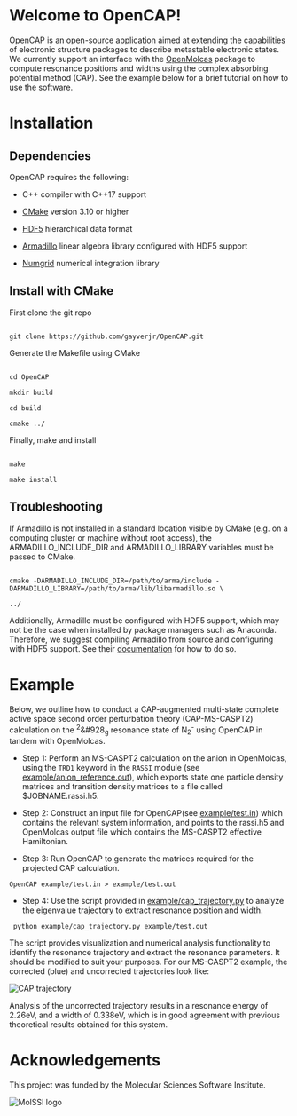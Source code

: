 
# Welcome to OpenCAP!

OpenCAP is an open-source application aimed at extending the capabilities of electronic structure packages to describe metastable electronic states. We currently support an interface with the [OpenMolcas](https://gitlab.com/Molcas/OpenMolcas) package to compute resonance positions and widths using the complex absorbing potential method (CAP). See the example below for a brief tutorial on how to use the software.





# Installation

## Dependencies

OpenCAP requires the following:

*  C++ compiler with C++17 support

* [CMake](https://cmake.org/)  version 3.10 or higher

*  [HDF5](https://www.hdfgroup.org/solutions/hdf5/) hierarchical data format

* [Armadillo](http://arma.sourceforge.net/) linear algebra library configured with HDF5 support

* [Numgrid](https://github.com/dftlibs/numgrid) numerical integration library



## Install with CMake

First clone the git repo

```

git clone https://github.com/gayverjr/OpenCAP.git

```

Generate the Makefile using CMake

```

cd OpenCAP

mkdir build

cd build

cmake ../

```

Finally, make and install

```

make

make install

```



## Troubleshooting

If Armadillo is not installed in a standard location visible by CMake (e.g. on a computing cluster or machine without root access), the ARMADILLO_INCLUDE_DIR and ARMADILLO_LIBRARY variables must be passed to CMake.

```

cmake -DARMADILLO_INCLUDE_DIR=/path/to/arma/include -DARMADILLO_LIBRARY=/path/to/arma/lib/libarmadillo.so \

../

```

Additionally, Armadillo must be configured with HDF5 support, which may not be the case when installed by package managers such as Anaconda. Therefore, we suggest compiling Armadillo from source and configuring with HDF5 support. See their [documentation](http://arma.sourceforge.net/docs.html) for how to do so.

# Example

Below, we outline how to conduct a CAP-augmented multi-state complete active space second order perturbation theory (CAP-MS-CASPT2) calculation on the <sup>2</sup>&#928<sub>g</sub> resonance state of N<sub>2</sub><sup>-</sup> using OpenCAP in tandem with OpenMolcas.



* Step 1:  Perform an MS-CASPT2 calculation on the anion in OpenMolcas, using the ``TRD1`` keyword in the ``RASSI`` module (see [example/anion_reference.out](https://github.com/gayverjr/OpenCAP/blob/master/example/anion_reference.out)), which exports state one particle density matrices and transition density matrices to a file called $JOBNAME.rassi.h5.

*  Step 2:  Construct an input file for OpenCAP(see [example/test.in](https://github.com/gayverjr/OpenCAP/blob/master/example/test.in)) which contains the relevant system information, and points to the rassi.h5 and OpenMolcas output file which contains the  MS-CASPT2 effective Hamiltonian.

* Step 3: Run OpenCAP to generate the matrices required for the projected CAP calculation.

```OpenCAP example/test.in > example/test.out ```

* Step 4: Use the script provided in [example/cap_trajectory.py](https://github.com/gayverjr/OpenCAP/blob/master/example/cap_trajectory.py) to analyze the eigenvalue trajectory to extract resonance position and width.

```` python example/cap_trajectory.py example/test.out````

The script provides visualization and numerical analysis functionality to identify the resonance trajectory and extract the resonance parameters. It should be modified to suit your purposes.  For our MS-CASPT2 example, the corrected (blue) and uncorrected trajectories look like:

![CAP trajectory](https://github.com/gayverjr/OpenCAP/blob/master/images/cap_traj.png)

Analysis of the uncorrected trajectory results in a resonance energy of 2.26eV, and a width of 0.338eV, which is in good agreement with previous theoretical results obtained for this system.

# Acknowledgements
This project was funded by the Molecular Sciences Software Institute.


![MolSSI logo](https://github.com/gayverjr/OpenCAP/blob/master/images/molssi_logo.png)
